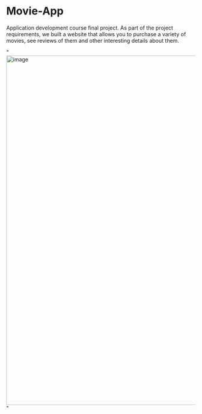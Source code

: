 # Movie-App
Application development course final project.
As part of the project requirements, we built a website that allows you to purchase a variety of movies, see reviews of them and other interesting details about them.


"<img width="928" alt="image" src="https://github.com/chenAmrani/Movie-App/assets/109721571/10934e12-a306-48c7-9a2d-18f816a18e1d">"

